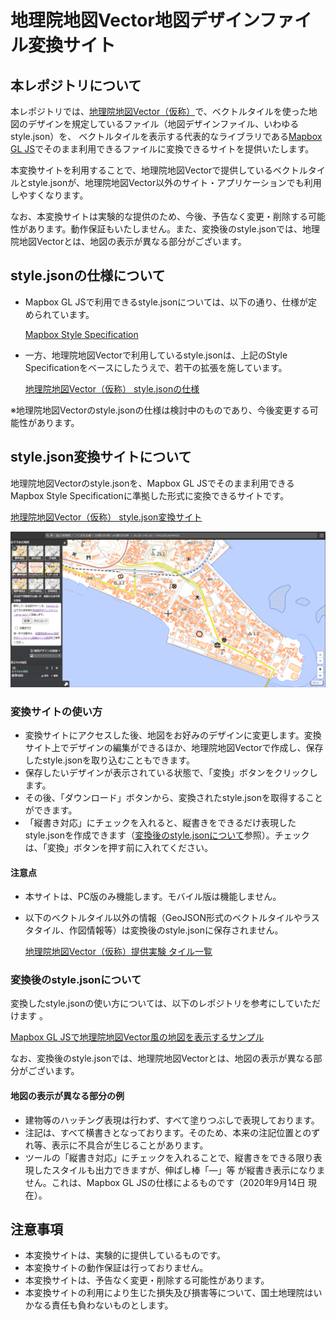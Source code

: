 # 地理院地図Vector地図デザインファイル変換サイト

## 本レポジトリについて

本レポジトリでは、[地理院地図Vector（仮称）](https://maps.gsi.go.jp/vector/)で、ベクトルタイルを使った地図のデザインを規定しているファイル（地図デザインファイル、いわゆるstyle.json）を、
ベクトルタイルを表示する代表的なライブラリである[Mapbox GL JS](https://github.com/mapbox/mapbox-gl-js)でそのまま利用できるファイルに変換できるサイトを提供いたします。

本変換サイトを利用することで、地理院地図Vectorで提供しているベクトルタイルとstyle.jsonが、地理院地図Vector以外のサイト・アプリケーションでも利用しやすくなります。

なお、本変換サイトは実験的な提供のため、今後、予告なく変更・削除する可能性があります。動作保証もいたしません。また、変換後のstyle.jsonでは、地理院地図Vectorとは、地図の表示が異なる部分がございます。

## style.jsonの仕様について

*	Mapbox GL JSで利用できるstyle.jsonについては、以下の通り、仕様が定められています。

    [Mapbox Style Specification](https://docs.mapbox.com/mapbox-gl-js/style-spec/)

*	一方、地理院地図Vectorで利用しているstyle.jsonは、上記のStyle Specificationをベースにしたうえで、若干の拡張を施しています。

    [地理院地図Vector（仮称） style.jsonの仕様](https://github.com/gsi-cyberjapan/gsimaps-vector-experiment#stylejson)
 
※地理院地図Vectorのstyle.jsonの仕様は検討中のものであり、今後変更する可能性があります。

## style.json変換サイトについて

地理院地図Vectorのstyle.jsonを、Mapbox GL JSでそのまま利用できるMapbox Style Specificationに準拠した形式に変換できるサイトです。

[地理院地図Vector（仮称） style.json変換サイト](https://gsi-cyberjapan.github.io/gsimaps-vector-style-spec-converter)

![変換サイトのイメージ](readme/img/site.png "変換サイトのイメージ")

### 変換サイトの使い方

*	変換サイトにアクセスした後、地図をお好みのデザインに変更します。変換サイト上でデザインの編集ができるほか、地理院地図Vectorで作成し、保存したstyle.jsonを取り込むこともできます。
*	保存したいデザインが表示されている状態で、「変換」ボタンをクリックします。
*	その後、「ダウンロード」ボタンから、変換されたstyle.jsonを取得することができます。
*	「縦書き対応」にチェックを入れると、縦書きをできるだけ表現したstyle.jsonを作成できます（[変換後のstyle.jsonについて](#%E5%A4%89%E6%8F%9B%E5%BE%8C%E3%81%AEstylejson%E3%81%AB%E3%81%A4%E3%81%84%E3%81%A6)参照）。チェックは、「変換」ボタンを押す前に入れてください。

#### 注意点

*	本サイトは、PC版のみ機能します。モバイル版は機能しません。
*	以下のベクトルタイル以外の情報（GeoJSON形式のベクトルタイルやラスタタイル、作図情報等）は変換後のstyle.jsonに保存されません。

    [地理院地図Vector（仮称）提供実験 タイル一覧](https://github.com/gsi-cyberjapan/gsimaps-vector-experiment#%E3%82%BF%E3%82%A4%E3%83%AB%E4%B8%80%E8%A6%A7)

### 変換後のstyle.jsonについて

変換したstyle.jsonの使い方については、以下のレポジトリを参考にしていただけます 。

[Mapbox GL JSで地理院地図Vector風の地図を表示するサンプル](https://github.com/gsi-cyberjapan/gsivectortile-mapbox-gl-js)

なお、変換後のstyle.jsonでは、地理院地図Vectorとは、地図の表示が異なる部分がございます。

#### 地図の表示が異なる部分の例

*	建物等のハッチング表現は行わず、すべて塗りつぶしで表現しております。
*	注記は、すべて横書きとなっております。そのため、本来の注記位置とのずれ等、表示に不具合が生じることがあります。
*	ツールの「縦書き対応」にチェックを入れることで、縦書きをできる限り表現したスタイルも出力できますが、伸ばし棒「―」等 が縦書き表示になりません。これは、Mapbox GL JSの仕様によるものです（2020年9月14日 現在）。

## 注意事項

*	本変換サイトは、実験的に提供しているものです。
*	本変換サイトの動作保証は行っておりません。
*	本変換サイトは、予告なく変更・削除する可能性があります。
*	本変換サイトの利用により生じた損失及び損害等について、国土地理院はいかなる責任も負わないものとします。
